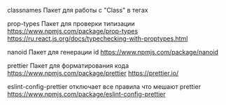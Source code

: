 classnames        Пакет для работы с "Class" в тегах

prop-types        Пакет для проверки типизации
https://www.npmjs.com/package/prop-types
https://ru.react.js.org/docs/typechecking-with-proptypes.html

nanoid               Пакет для генерации id
https://www.npmjs.com/package/nanoid

prettier              Пакет для форматирования кода
https://www.npmjs.com/package/prettier
https://prettier.io/

eslint-config-prettier отключает все правила что мешают prettier
https://www.npmjs.com/package/eslint-config-prettier


